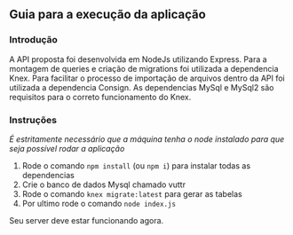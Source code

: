 ## Guia para a execução da aplicação

### Introdução

A API proposta foi desenvolvida em NodeJs utilizando Express.
Para a montagem de queries e criação de migrations foi utilizada a dependencia Knex.
Para facilitar o processo de importação de arquivos dentro da API foi utilizada a dependencia Consign.
As dependencias MySql e MySql2 são requisitos para o correto funcionamento do Knex.


### Instruções

_É estritamente necessário que a máquina tenha o node instalado para que seja possível rodar a aplicação_

1. Rode o comando `npm install` (ou `npm i`) para instalar todas as dependencias
2. Crie o banco de dados Mysql chamado vuttr
3. Rode o comando `knex migrate:latest` para gerar as tabelas
4. Por ultimo rode o comando `node index.js` 

Seu server deve estar funcionando agora.

